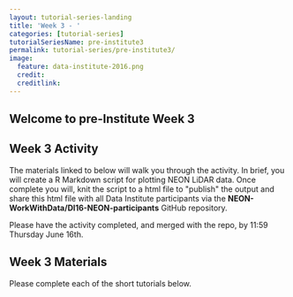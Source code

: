 ```yaml
---
layout: tutorial-series-landing
title: 'Week 3 - '
categories: [tutorial-series]
tutorialSeriesName: pre-institute3
permalink: tutorial-series/pre-institute3/
image:
  feature: data-institute-2016.png
  credit: 
  creditlink: 
---
```

## Welcome to pre-Institute Week 3


## Week 3 Activity
The materials linked to below will walk you through the activity. In brief, 
you will create a R Markdown script for plotting NEON LiDAR data. Once complete
you will, knit the script to a html file to "publish" the output and share this 
html file with all Data Institute participants via the 
**NEON-WorkWithData/DI16-NEON-participants** GitHub repository. 

Please have the activity completed, and merged with the repo, by 11:59 Thursday
June 16th. 

## Week 3 Materials
Please complete each of the short tutorials below.

